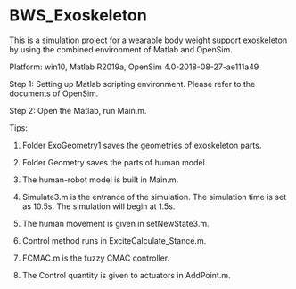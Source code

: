# BWS_Exoskeleton
This is a simulation project for a wearable body weight support exoskeleton by using the combined environment of Matlab and OpenSim.

Platform: win10, Matlab R2019a, OpenSim 4.0-2018-08-27-ae111a49

Step 1: Setting up Matlab scripting environment. Please refer to the documents of OpenSim.

Step 2: Open the Matlab, run Main.m. 

Tips:

1) Folder ExoGeometry1 saves the geometries of exoskeleton parts.

2) Folder Geometry saves the parts of human model.

3) The human-robot model is built in Main.m.

4) Simulate3.m is the entrance of the simulation. The simulation time is set as 10.5s. The simulation will begin at 1.5s.

5) The human movement is given in setNewState3.m.

6) Control method runs in ExciteCalculate_Stance.m.

7) FCMAC.m is the fuzzy CMAC controller.

8) The Control quantity is given to actuators in AddPoint.m.

